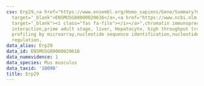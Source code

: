 ```yaml
---
csv: Erp29,<a href="https://www.ensembl.org/Homo_sapiens/Gene/Summary?db=core;g=ENSMUSG00000029616"
  target="_blank">ENSMUSG00000029616</a>,<a href="https://www.ncbi.nlm.nih.gov/pubmed/23834426"
  target="_blank"><i class="fas fa-file"></i></a>",chromatin immunoprecipitation assay,direct
  interaction,prime adult stage, liver, Hepatocyte, high throughput transcription
  profiling by microarray,nucleotide sequence identification,nucleotide sequence identification,transcriptional
  regulation,
data_alias: Erp29
data_id: ENSMUSG00000029616
data_numevidence: 1
data_species: Mus musculus
data_taxid: '10090'
title: Erp29
---
```

